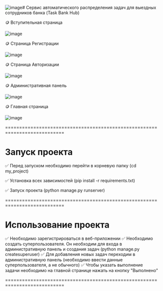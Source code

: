 ![image](https://github.com/GgWp897/projectBank/assets/107105044/46f06911-c30c-4419-9412-8830aea85c2a)# Сервис автоматического распределения задач для выездных сотрудников банка (Task Bank Hub)

🪙 Вступительная страница

![image](https://github.com/GgWp897/projectBank/assets/107105044/b2ada6f4-fbee-4c0f-a779-eb6789f98cd3)


🪙 Страница Регистрации 

![image](https://github.com/GgWp897/projectBank/assets/107105044/bbbe0a12-dc6c-44c5-92ce-f0e78b439cd0)


🪙 Страница Авторизации

![image](https://github.com/GgWp897/projectBank/assets/107105044/eb81c932-fb28-44ef-81b8-55b0e0cca277)


🪙 Административная панель 

![image](https://github.com/GgWp897/projectBank/assets/107105044/ea1aa2b6-8fcd-44bd-858f-6fd043b08d2c)


🪙 Главная страница

![image](https://github.com/GgWp897/projectBank/assets/107105044/f56c26dd-dbff-4308-93e2-29c8989e8b33)


===========================================================================

# Запуск проекта 

✅ Перед запуском необходимо перейти в корневую папку (cd my_project)

✅ Установка всех зависимостей (pip install -r requirements.txt)

✅ Запуск проекта (python manage.py runserver)

===========================================================================

# Использование проекта

✅ Необходимо зарегистрироваться в веб-приложении 
✅ Необходимо создать суперпользователя. Он необходим для входа в административную панель и создания задач (python manage.py createsuperuser)
✅ Для добавления новых задач переходим в административную панель (необходимо ввести данные суперпользователя, а не обычного)
✅ Чтобы указать выполнение задачи необходимо на главной странице нажать на кнопку "Выполнено" 

===========================================================================

